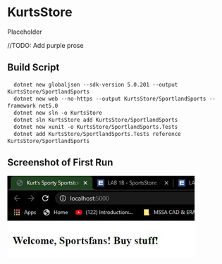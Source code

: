 # KurtsStore

Placeholder

//TODO: Add purple prose

## Build Script
```
  dotnet new globaljson --sdk-version 5.0.201 --output KurtsStore/SportlandSports  
  dotnet new web --no-https --output KurtsStore/SportlandSports --framework net5.0  
  dotnet new sln -o KurtsStore  
  dotnet sln KurtsStore add KurtsStore/SportlandSports  
  dotnet new xunit -o KurtsStore/SportlandSports.Tests  
  dotnet add KurtsStore/SportlandSports.Tests reference KurtsStore/SportlandSports  
```
## Screenshot of First Run  
![Screenshot 1](https://raw.githubusercontent.com/kurt-woodward/KurtsStore/master/ISTA_421_Lab_1B_Configure_and_Build.JPG "Screenshot 1")

